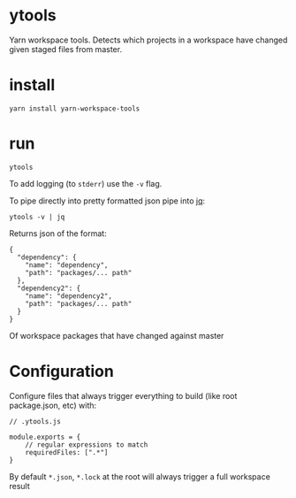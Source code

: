 # ytools
Yarn workspace tools.  Detects which projects in a workspace have changed given staged files from master.  

# install

```
yarn install yarn-workspace-tools
```

# run

```
ytools
```

To add logging (to `stderr`) use the `-v` flag.  

To pipe directly into pretty formatted json pipe into [jq](https://stedolan.github.io/jq/):

```
ytools -v | jq
```

Returns json of the format:
```
{
  "dependency": {
    "name": "dependency",
    "path": "packages/... path"
  },
  "dependency2": {
    "name": "dependency2",
    "path": "packages/... path"
  }
}
```

Of workspace packages that have changed against master

# Configuration

Configure files that always trigger everything to build (like root package.json, etc) with:


```
// .ytools.js

module.exports = {
    // regular expressions to match
    requiredFiles: [".*"]
}
```

By default `*.json`, `*.lock` at the root will always trigger a full workspace result

